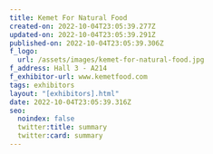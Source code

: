 ```yaml
---
title: Kemet For Natural Food
created-on: 2022-10-04T23:05:39.277Z
updated-on: 2022-10-04T23:05:39.291Z
published-on: 2022-10-04T23:05:39.306Z
f_logo:
  url: /assets/images/kemet-for-natural-food.jpg
f_address: Hall 3 - A214
f_exhibitor-url: www.kemetfood.com
tags: exhibitors
layout: "[exhibitors].html"
date: 2022-10-04T23:05:39.316Z
seo:
  noindex: false
  twitter:title: summary
  twitter:card: summary
---
```

